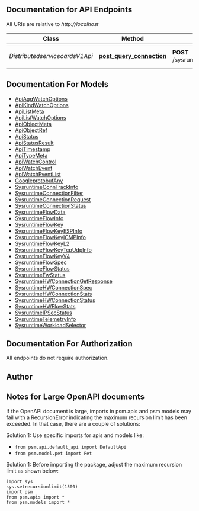 
## Documentation for API Endpoints

All URIs are relative to *http://localhost*

Class | Method | HTTP request | Description
------------ | ------------- | ------------- | -------------
*DistributedservicecardsV1Api* | [**post_query_connection**](pensando_ent/docs/DistributedservicecardsV1Api.md#post_query_connection) | **POST** /sysruntime/distributedservicecards/v1/{DSCName}/connections | Active Connection Query


## Documentation For Models

 - [ApiAggWatchOptions](docs/ApiAggWatchOptions.md)
 - [ApiKindWatchOptions](docs/ApiKindWatchOptions.md)
 - [ApiListMeta](docs/ApiListMeta.md)
 - [ApiListWatchOptions](docs/ApiListWatchOptions.md)
 - [ApiObjectMeta](docs/ApiObjectMeta.md)
 - [ApiObjectRef](docs/ApiObjectRef.md)
 - [ApiStatus](docs/ApiStatus.md)
 - [ApiStatusResult](docs/ApiStatusResult.md)
 - [ApiTimestamp](docs/ApiTimestamp.md)
 - [ApiTypeMeta](docs/ApiTypeMeta.md)
 - [ApiWatchControl](docs/ApiWatchControl.md)
 - [ApiWatchEvent](docs/ApiWatchEvent.md)
 - [ApiWatchEventList](docs/ApiWatchEventList.md)
 - [GoogleprotobufAny](docs/GoogleprotobufAny.md)
 - [SysruntimeConnTrackInfo](docs/SysruntimeConnTrackInfo.md)
 - [SysruntimeConnectionFilter](docs/SysruntimeConnectionFilter.md)
 - [SysruntimeConnectionRequest](docs/SysruntimeConnectionRequest.md)
 - [SysruntimeConnectionStatus](docs/SysruntimeConnectionStatus.md)
 - [SysruntimeFlowData](docs/SysruntimeFlowData.md)
 - [SysruntimeFlowInfo](docs/SysruntimeFlowInfo.md)
 - [SysruntimeFlowKey](docs/SysruntimeFlowKey.md)
 - [SysruntimeFlowKeyESPInfo](docs/SysruntimeFlowKeyESPInfo.md)
 - [SysruntimeFlowKeyICMPInfo](docs/SysruntimeFlowKeyICMPInfo.md)
 - [SysruntimeFlowKeyL2](docs/SysruntimeFlowKeyL2.md)
 - [SysruntimeFlowKeyTcpUdpInfo](docs/SysruntimeFlowKeyTcpUdpInfo.md)
 - [SysruntimeFlowKeyV4](docs/SysruntimeFlowKeyV4.md)
 - [SysruntimeFlowSpec](docs/SysruntimeFlowSpec.md)
 - [SysruntimeFlowStatus](docs/SysruntimeFlowStatus.md)
 - [SysruntimeFwStatus](docs/SysruntimeFwStatus.md)
 - [SysruntimeHWConnectionGetResponse](docs/SysruntimeHWConnectionGetResponse.md)
 - [SysruntimeHWConnectionSpec](docs/SysruntimeHWConnectionSpec.md)
 - [SysruntimeHWConnectionStats](docs/SysruntimeHWConnectionStats.md)
 - [SysruntimeHWConnectionStatus](docs/SysruntimeHWConnectionStatus.md)
 - [SysruntimeHWFlowStats](docs/SysruntimeHWFlowStats.md)
 - [SysruntimeIPSecStatus](docs/SysruntimeIPSecStatus.md)
 - [SysruntimeTelemetryInfo](docs/SysruntimeTelemetryInfo.md)
 - [SysruntimeWorkloadSelector](docs/SysruntimeWorkloadSelector.md)


## Documentation For Authorization

 All endpoints do not require authorization.

## Author




## Notes for Large OpenAPI documents
If the OpenAPI document is large, imports in psm.apis and psm.models may fail with a
RecursionError indicating the maximum recursion limit has been exceeded. In that case, there are a couple of solutions:

Solution 1:
Use specific imports for apis and models like:
- `from psm.api.default_api import DefaultApi`
- `from psm.model.pet import Pet`

Solution 1:
Before importing the package, adjust the maximum recursion limit as shown below:
```
import sys
sys.setrecursionlimit(1500)
import psm
from psm.apis import *
from psm.models import *
```
